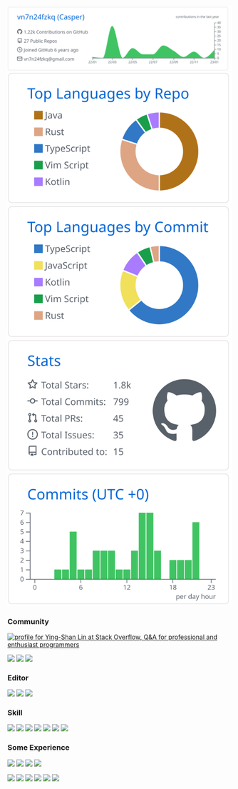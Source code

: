 
<picture>
  <source media="(prefers-color-scheme: dark)" srcset="https://raw.githubusercontent.com/yslinear/github-profile-summary-cards/master/profile-summary-card-output/github_dark/0-profile-details.svg">
  <img src="https://raw.githubusercontent.com/yslinear/github-profile-summary-cards/master/profile-summary-card-output/github/0-profile-details.svg">
</picture>
<picture>
  <source media="(prefers-color-scheme: dark)" srcset="https://raw.githubusercontent.com/yslinear/github-profile-summary-cards/master/profile-summary-card-output/github_dark/1-repos-per-language.svg">
  <img src="https://raw.githubusercontent.com/yslinear/github-profile-summary-cards/master/profile-summary-card-output/github/1-repos-per-language.svg">
</picture>
<picture>
  <source media="(prefers-color-scheme: dark)" srcset="https://raw.githubusercontent.com/yslinear/github-profile-summary-cards/master/profile-summary-card-output/github_dark/2-most-commit-language.svg">
  <img src="https://raw.githubusercontent.com/yslinear/github-profile-summary-cards/master/profile-summary-card-output/github/2-most-commit-language.svg">
</picture>
<picture>
  <source media="(prefers-color-scheme: dark)" srcset="https://raw.githubusercontent.com/yslinear/github-profile-summary-cards/master/profile-summary-card-output/github_dark/3-stats.svg">
  <img src="https://raw.githubusercontent.com/yslinear/github-profile-summary-cards/master/profile-summary-card-output/github/3-stats.svg">
</picture>
<picture>
  <source media="(prefers-color-scheme: dark)" srcset="https://raw.githubusercontent.com/yslinear/github-profile-summary-cards/master/profile-summary-card-output/github_dark/4-productive-time.svg">
  <img src="https://raw.githubusercontent.com/yslinear/github-profile-summary-cards/master/profile-summary-card-output/github/4-productive-time.svg">
</picture>

### Community 

<a href="https://stackoverflow.com/users/8970303/ying-shan-lin">
  <picture>
    <source media="(prefers-color-scheme: dark)" srcset="https://stackoverflow.com/users/flair/8970303.png?theme=dark&v=1715">
    <img src="https://stackoverflow.com/users/flair/8970303.png?v=1715" width="200"
      alt="profile for Ying-Shan Lin at Stack Overflow, Q&amp;A for professional and enthusiast programmers"
      title="profile for Ying-Shan Lin at Stack Overflow, Q&amp;A for professional and enthusiast programmers">
  </picture>
</a>

[![](https://img.shields.io/badge/-LinkedIn-0A66C2?logo=linkedin&logoColor=white)](https://www.linkedin.com/in/yslinear/)
[![](https://img.shields.io/badge/-LeetCode-FFA116?logo=leetcode&logoColor=white)](https://leetcode.com/yslinear/)
[![](https://img.shields.io/badge/-DEV%20Community-0A0A0A?logo=dev.to&logoColor=white)](https://dev.to/yslinear/)

### Editor

[![](https://img.shields.io/badge/-Visual%20Studio%20Code-007ACC?logo=visual-studio-code&logoColor=white)](https://code.visualstudio.com/)
[![](https://img.shields.io/badge/-How%20I%20VSCode-292e39)](https://howivscode.com/yslinear/)
[![](https://img.shields.io/badge/-FiraCode-eee7d6)](https://github.com/tonsky/FiraCode/)

### Skill


[![](https://img.shields.io/badge/-Go-00ADD8?logo=go&logoColor=white)](https://golang.org/)
[![](https://img.shields.io/badge/-PHP-777BB4?logo=php&logoColor=white)](https://www.php.net/)
[![](https://img.shields.io/badge/-Docker-2496ED?logo=docker&logoColor=white)](https://www.docker.com/)
[![](https://img.shields.io/badge/-MySQL-4479A1?logo=mysql&logoColor=white)](https://www.mysql.com/)
[![](https://img.shields.io/badge/-Google%20Cloud-4285F4?logo=google-cloud&logoColor=white)](https://cloud.google.com/)
[![](https://img.shields.io/badge/-Vanilla%20JS-F7DF1E?logo=javascript&logoColor=white)](http://vanilla-js.com/)
[![](https://img.shields.io/badge/-Joomla!-5091CD?logo=joomla&logoColor=white)](https://www.joomla.org/)

### Some Experience

[![](https://img.shields.io/badge/-Nuxt.js-00C58E?logo=nuxt.js&logoColor=white)](https://nuxtjs.org/)
[![](https://img.shields.io/badge/-Vue.js-4FC08D?logo=vue.js&logoColor=white)](https://vuejs.org/)
[![](https://img.shields.io/badge/-Vuetify-1867C0?logo=vuetify&logoColor=white)](https://vuetifyjs.com/)
[![](https://img.shields.io/badge/-Laravel-FF2D20?logo=laravel&logoColor=white)](https://laravel.com/)

[![](https://img.shields.io/badge/-Amazon%20AWS-232F3E?logo=amazon-aws&logoColor=white)](https://aws.amazon.com/)
[![](https://img.shields.io/badge/-NGINX-009639?logo=nginx&logoColor=white)](https://www.nginx.com/)
[![](https://img.shields.io/badge/-Grafana-F46800?logo=grafana&logoColor=white)](https://www.grafana.com/)
[![](https://img.shields.io/badge/-Prometheus-E6522C?logo=prometheus&logoColor=white)](https://prometheus.io/)
[![](https://img.shields.io/badge/-Raspberry%20Pi-A22846?logo=raspberry-pi&logoColor=white)](https://www.raspberrypi.org/)
[![](https://img.shields.io/badge/-Postman-FF6C37?logo=postman&logoColor=white)](https://www.postman.com/)

